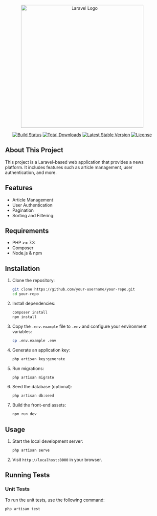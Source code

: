 <p align="center"><a href="https://laravel.com" target="_blank"><img src="https://raw.githubusercontent.com/laravel/art/master/logo-lockup/5%20SVG/2%20CMYK/1%20Full%20Color/laravel-logolockup-cmyk-red.svg" width="400" alt="Laravel Logo"></a></p>

<p align="center">
<a href="https://github.com/laravel/framework/actions"><img src="https://github.com/laravel/framework/workflows/tests/badge.svg" alt="Build Status"></a>
<a href="https://packagist.org/packages/laravel/framework"><img src="https://img.shields.io/packagist/dt/laravel/framework" alt="Total Downloads"></a>
<a href="https://packagist.org/packages/laravel/framework"><img src="https://img.shields.io/packagist/v/laravel/framework" alt="Latest Stable Version"></a>
<a href="https://packagist.org/packages/laravel/framework"><img src="https://img.shields.io/packagist/l/laravel/framework" alt="License"></a>
</p>

## About This Project

This project is a Laravel-based web application that provides a news platform. It includes features such as article management, user authentication, and more.

## Features

- Article Management
- User Authentication
- Pagination
- Sorting and Filtering

## Requirements

- PHP >= 7.3
- Composer
- Node.js & npm

## Installation

1. Clone the repository:
    ```sh
    git clone https://github.com/your-username/your-repo.git
    cd your-repo
    ```

2. Install dependencies:
    ```sh
    composer install
    npm install
    ```

3. Copy the `.env.example` file to `.env` and configure your environment variables:
    ```sh
    cp .env.example .env
    ```

4. Generate an application key:
    ```sh
    php artisan key:generate
    ```

5. Run migrations:
    ```sh
    php artisan migrate
    ```

6. Seed the database (optional):
    ```sh
    php artisan db:seed
    ```

7. Build the front-end assets:
    ```sh
    npm run dev
    ```

## Usage

1. Start the local development server:
    ```sh
    php artisan serve
    ```

2. Visit `http://localhost:8000` in your browser.

## Running Tests

### Unit Tests

To run the unit tests, use the following command:
```sh
php artisan test